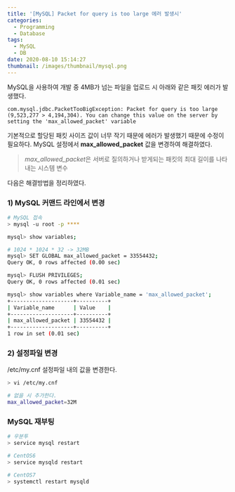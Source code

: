 ```yaml
---
title: '[MySQL] Packet for query is too large 에러 발생시'
categories:
  - Programming
  - Database
tags:
  - MySQL
  - DB
date: 2020-08-10 15:14:27
thumbnail: /images/thumbnail/mysql.png
---
```


MySQL을 사용하여 개발 중 4MB가 넘는 파일을 업로드 시 아래와 같은 패킷 에러가 발생했다.

`com.mysql.jdbc.PacketTooBigException: Packet for query is too large (9,523,277 > 4,194,304). You can change this value on the server by setting the 'max_allowed_packet' variable`

기본적으로 할당된 패킷 사이즈 값이 너무 작기 때문에 에러가 발생했기 때문에 수정이 필요하다. MySQL 설정에서 **max_allowed_packet** 값을 변경하여 해결하였다.

> *max_allowed_packet*은 서버로 질의하거나 받게되는 패킷의 최대 길이를 나타내는 시스템 변수

다음은 해결방법을 정리하였다.

### 1) MySQL 커맨드 라인에서 변경

```bash
# MySQL 접속
> mysql -u root -p ****

mysql> show variables;

# 1024 * 1024 * 32 -> 32MB
mysql> SET GLOBAL max_allowed_packet = 33554432;
Query OK, 0 rows affected (0.00 sec)

mysql> FLUSH PRIVILEGES;
Query OK, 0 rows affected (0.01 sec)

mysql> show variables where Variable_name = 'max_allowed_packet';
+--------------------+----------+
| Variable_name      | Value    |
+--------------------+----------+
| max_allowed_packet | 33554432 |
+--------------------+----------+
1 row in set (0.01 sec)
```

### 2) 설정파일 변경

/etc/my.cnf 설정파일 내의 값을 변경한다.

```bash
> vi /etc/my.cnf

# 없을 시 추가한다.
max_allowed_packet=32M
```

### MySQL 재부팅

```bash
# 우분투
> service mysql restart

# CentOS6
> service mysqld restart

# CentOS7
> systemctl restart mysqld
```
